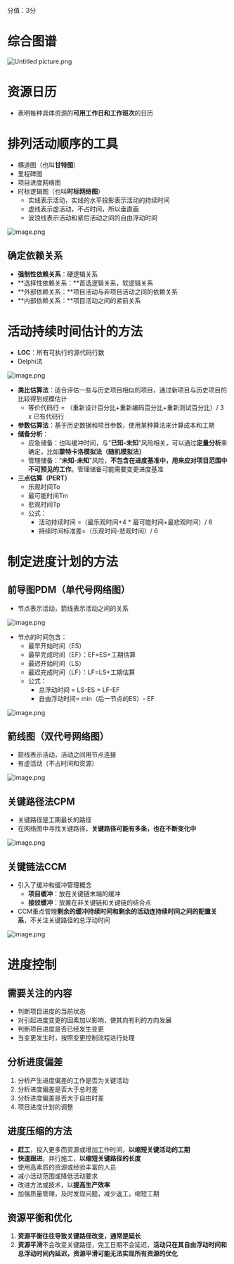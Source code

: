 分值：3分

# 综合图谱
![Untitled picture.png](.assets/1585272244593-396a2f25-d3e7-4137-8a7f-3422de389d9d.png)

# 资源日历

- 表明每种具体资源的**可用工作日和工作班次**的日历




# 排列活动顺序的工具

- 横道图（也叫**甘特图**）
- 里程碑图
- 项目进度网络图
- 时标逻辑图（也叫**时标网络图**）
   - 实线表示活动，实线的水平投影表示活动的持续时间
   - 虚线表示虚活动，不占时间，所以垂直画
   - 波浪线表示活动和紧后活动之间的自由浮动时间

![image.png](.assets/1585272302353-2bf7e4d4-db85-461b-8d50-b8a65dfdf0eb.png)

## 确定依赖关系

- **强制性依赖关系**：硬逻辑关系
- **选择性依赖关系：**首选逻辑关系，软逻辑关系
- **外部依赖关系：**项目活动与非项目活动之间的依赖关系
- **内部依赖关系：**项目活动之间的紧前关系



# 活动持续时间估计的方法

- **LOC**：所有可执行的源代码行数
- Delphi法

![image.png](.assets/1585272380157-63937437-5bb8-43d6-ae2c-0b873466cdca.png)

- **类比估算法**：适合评估一些与历史项目相似的项目，通过新项目与历史项目的比较得到规模估计
   - 等价代码行 = （重新设计百分比+重新编码百分比+重新测试百分比）/ 3 x 已有代码行
- **参数估算法**：基于历史数据和项目参数，使用某种算法来计算成本和工期
- **储备分析**：
   - 应急储备：也叫缓冲时间，与“**已知-未知**”风险相关，可以通过**定量分析**来确定，比如**蒙特卡洛模拟法（随机模拟法）**
   - 管理储备：“**未知-未知**”风险，**不包含在进度基准中，**用来应对项目范围中**不可预见的工作**。管理储备可能需要变更进度基准
- **三点估算（****PERT****）**
   - 乐观时间To
   - 最可能时间Tm
   - 悲观时间Tp
   - 公式：
      - 活动持续时间 =（最乐观时间+4 * 最可能时间+最悲观时间）/ 6
      - 持续时间标准差=（乐观时间-悲观时间）/ 6




# 制定进度计划的方法

## 前导图PDM（单代号网络图）

- 节点表示活动，箭线表示活动之间的关系

![image.png](.assets/1585272472346-046139a0-9133-4f38-aac8-fcd657157a30.png)

- 节点的时间包含：
   - 最早开始时间（ES）
   - 最早完成时间（EF）：EF=ES+工期估算
   - 最迟开始时间（LS）
   - 最迟完成时间（LF）：LF=LS+工期估算
   - 公式：
      - 总浮动时间 =  LS-ES = LF-EF
      - 自由浮动时间= min（后一节点的ES）- EF

![image.png](.assets/1585272503337-169892b4-acb5-4b6b-baf5-c1633bf1b9ec.png)


## 箭线图（双代号网络图）

- 箭线表示活动，活动之间用节点连接
- 有虚活动（不占时间和资源）

![image.png](.assets/1585272524436-307cd9ed-cbe6-4247-b0b2-4be641fa8b67.png)


## 关键路径法CPM

- 关键路径是工期最长的路径
- 在网络图中寻找关键路径，**关键路径可能有多条，也在不断变化中**

![image.png](.assets/1585272542242-b45413c0-d0fe-4ed5-ade6-b073405bf562.png)


## 关键链法CCM

- 引入了缓冲和缓冲管理概念
   - **项目缓冲**：放在关键链末端的缓冲
   - **接驳缓冲**：放置在非关键链和关键链的结合点
- CCM重点管理**剩余的缓冲持续时间和剩余的活动连持续时间之间的配置关系**，不关注关键路径的总浮动时间

![image.png](.assets/1585272573142-ba9819d8-d6e8-4139-b478-f819ea24d1a2.png)


# 进度控制

## 需要关注的内容

- 判断项目进度的当前状态
- 对引起进度变更的因素加以影响，使其向有利的方向发展
- 判断项目进度是否已经发生变更
- 当变更发生时，按照变更控制流程进行处理

## 分析进度偏差

1. 分析产生进度偏差的工作是否为关键活动
1. 分析进度偏差是否大于总时差
1. 分析进度偏差是否大于自由时差
1. 项目进度计划的调整

## 进度压缩的方法

- **赶工**，投入更多而资源或增加工作时间，**以缩短关键活动的工期**
- **快速跟进**，并行施工，**以缩短关键路径的长度**
- 使用高素质的资源或经验丰富的人员
- 减小活动范围或降低活动要求
- 改进方法或技术，以**提高生产效率**
- 加强质量管理，及时发现问题，减少返工，缩短工期

## 资源平衡和优化

1. **资源平衡往往导致关键路径改变，通常是延长**
1. **资源平滑**不会改变关键路径，完工日期不会延迟，**活动只在其自由浮动时间和总浮动时间内延迟，资源平滑可能无法实现所有资源的优化**
